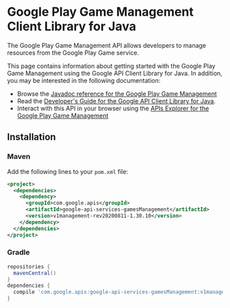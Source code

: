 # Google Play Game Management Client Library for Java

The Google Play Game Management API allows developers to manage resources from the Google Play Game service.

This page contains information about getting started with the Google Play Game Management
using the Google API Client Library for Java. In addition, you may be interested
in the following documentation:

* Browse the [Javadoc reference for the Google Play Game Management][javadoc]
* Read the [Developer's Guide for the Google API Client Library for Java][google-api-client].
* Interact with this API in your browser using the [APIs Explorer for the Google Play Game Management][api-explorer]

## Installation

### Maven

Add the following lines to your `pom.xml` file:

```xml
<project>
  <dependencies>
    <dependency>
      <groupId>com.google.apis</groupId>
      <artifactId>google-api-services-gamesManagement</artifactId>
      <version>v1management-rev20200811-1.30.10</version>
    </dependency>
  </dependencies>
</project>
```

### Gradle

```gradle
repositories {
  mavenCentral()
}
dependencies {
  compile 'com.google.apis:google-api-services-gamesManagement:v1management-rev20200811-1.30.10'
}
```

[javadoc]: https://googleapis.dev/java/google-api-services-gamesManagement/latest/index.html
[google-api-client]: https://github.com/googleapis/google-api-java-client/
[api-explorer]: https://developers.google.com/apis-explorer/#p/gamesManagement/v1/
